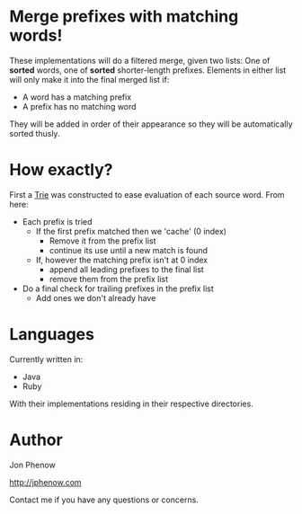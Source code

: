# Merge prefixes with matching words!

These implementations will do a filtered merge, given two lists:
One of **sorted** words, one of **sorted** shorter-length prefixes.
Elements in either list will only make it into the final merged
list if:

* A word has a matching prefix
* A prefix has no matching word

They will be added in order of their appearance so they will be
automatically sorted thusly.

# How exactly?

First a [Trie](http://en.wikipedia.org/wiki/Trie) was constructed to
ease evaluation of each source word. From here:

* Each prefix is tried
  - If the first prefix matched then we 'cache' (0 index)
     + Remove it from the prefix list
     + continue its use until a new match is found
  - If, however the matching prefix isn't at 0 index
  	 + append all leading prefixes to the final list
     + remove them from the prefix list
* Do a final check for trailing prefixes in the prefix list
  - Add ones we don't already have

# Languages

Currently written in:

* Java
* Ruby

With their implementations residing in their respective directories.

# Author

Jon Phenow

http://jphenow.com

Contact me if you have any questions or concerns.
